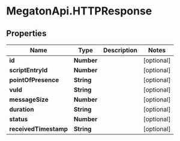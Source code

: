 # MegatonApi.HTTPResponse

## Properties
Name | Type | Description | Notes
------------ | ------------- | ------------- | -------------
**id** | **Number** |  | [optional] 
**scriptEntryId** | **Number** |  | [optional] 
**pointOfPresence** | **String** |  | [optional] 
**vuId** | **String** |  | [optional] 
**messageSize** | **Number** |  | [optional] 
**duration** | **String** |  | [optional] 
**status** | **Number** |  | [optional] 
**receivedTimestamp** | **String** |  | [optional] 


